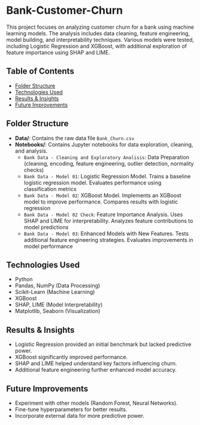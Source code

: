 # Bank-Customer-Churn
This project focuses on analyzing customer churn for a bank using machine learning models. The analysis includes data cleaning, feature engineering, model building, and interpretability techniques. Various models were tested, including Logistic Regression and XGBoost, with additional exploration of feature importance using SHAP and LIME.

## Table of Contents
- [Folder Structure](#folder-structure)
- [Technologies Used](#technologies-used)
- [Results & Insights](#results-&-insights)
- [Future Improvements](#future-improvements)

## Folder Structure

- **Data/**: Contains the raw data file `Bank_Churn.csv`
- **Notebooks/**: Contains Jupyter notebooks for data exploration, cleaning, and analysis.
  - `Bank Data - Cleaning and Exploratory Analisis`: Data Preparation (cleaning, encoding, feature engineering, outlier detection, normality checks) 
  - `Bank Data - Model 01`: Logistic Regression Model. Trains a baseline logistic regression model. Evaluates performance using classification metrics
  - `Bank Data - Model 02`: XGBoost Model. Implements an XGBoost model to improve performance. Compares results with logistic regression
  - `Bank Data - Model 02 Check`: Feature Importance Analysis. Uses SHAP and LIME for interpretability. Analyzes feature contributions to model predictions
  - `Bank Data - Model 03`: Enhanced Models with New Features. Tests additional feature engineering strategies. Evaluates improvements in model performance

## Technologies Used

- Python
- Pandas, NumPy (Data Processing)
- Scikit-Learn (Machine Learning)
- XGBoost
- SHAP, LIME (Model Interpretability)
- Matplotlib, Seaborn (Visualization)

## Results & Insights

- Logistic Regression provided an initial benchmark but lacked predictive power.
- XGBoost significantly improved performance.
- SHAP and LIME helped understand key factors influencing churn.
- Additional feature engineering further enhanced model accuracy.

## Future Improvements

- Experiment with other models (Random Forest, Neural Networks).
- Fine-tune hyperparameters for better results.
- Incorporate external data for more predictive power.
